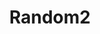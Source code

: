 ﻿---
layout: layouts/artwork.njk
title: "Random2"
year: 2023
medium: "Charcoal on paper"
size: "210 × 297 mm"
tags: ["portrait","charcoal"]
price: "Enquire"
image: "https://picsum.photos/200/300?grayscale"
description: |
  A Random Image.
 
---
